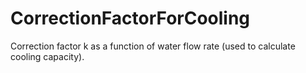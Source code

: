 CorrectionFactorForCooling
==========================

Correction factor k as a function of water flow rate (used to calculate cooling capacity).
